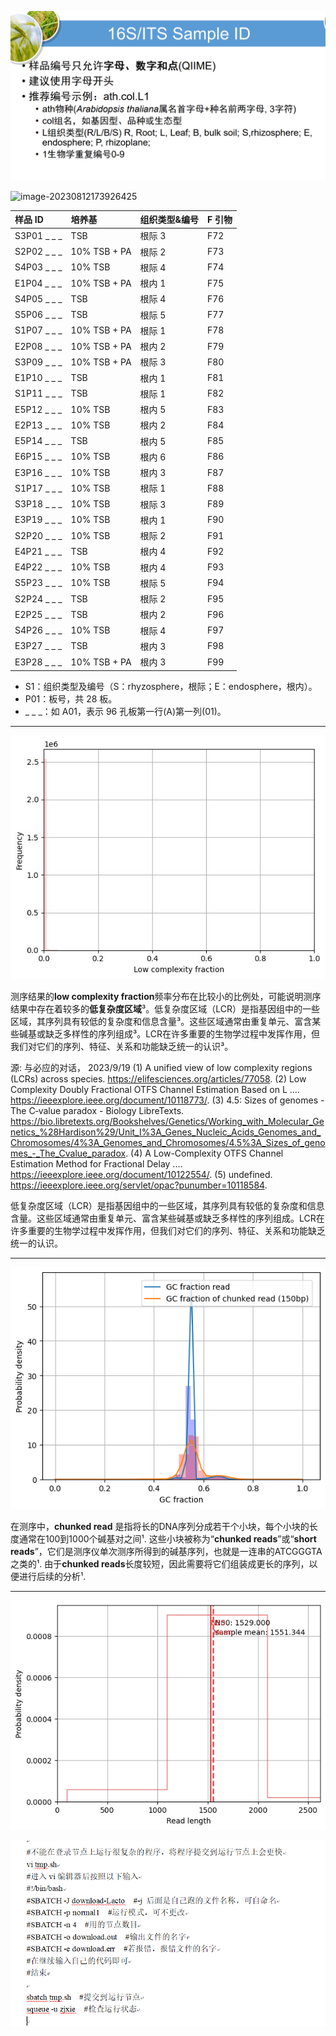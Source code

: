 ![image-20230812173917484](draft.assets/image-20230812173917484.png)

![image-20230812173926425](draft.assets/image-20230812173926425.png)

| 样品 ID     | 培养基       | 组织类型&编号 | F 引物 |
| :---------- | :----------- | :------------ | :----- |
| S3P01 _ _ _ | TSB          | 根际 3        | F72    |
| S2P02 _ _ _ | 10% TSB + PA | 根际 2        | F73    |
| S4P03 _ _ _ | 10% TSB      | 根际 4        | F74    |
| E1P04 _ _ _ | 10% TSB + PA | 根内 1        | F75    |
| S4P05 _ _ _ | TSB          | 根际 4        | F76    |
| S5P06 _ _ _ | TSB          | 根际 5        | F77    |
| S1P07 _ _ _ | 10% TSB + PA | 根际 1        | F78    |
| E2P08 _ _ _ | 10% TSB + PA | 根内 2        | F79    |
| S3P09 _ _ _ | 10% TSB + PA | 根际 3        | F80    |
| E1P10 _ _ _ | TSB          | 根内 1        | F81    |
| S1P11 _ _ _ | TSB          | 根际 1        | F82    |
| E5P12 _ _ _ | 10% TSB      | 根内 5        | F83    |
| E2P13 _ _ _ | 10% TSB      | 根内 2        | F84    |
| E5P14 _ _ _ | TSB          | 根内 5        | F85    |
| E6P15 _ _ _ | 10% TSB      | 根内 6        | F86    |
| E3P16 _ _ _ | 10% TSB      | 根内 3        | F87    |
| S1P17 _ _ _ | 10% TSB      | 根际 1        | F88    |
| S3P18 _ _ _ | 10% TSB      | 根际 3        | F89    |
| E3P19 _ _ _ | 10% TSB      | 根内 1        | F90    |
| S2P20 _ _ _ | 10% TSB      | 根际 2        | F91    |
| E4P21 _ _ _ | TSB          | 根内 4        | F92    |
| E4P22 _ _ _ | 10% TSB      | 根内 4        | F93    |
| S5P23 _ _ _ | 10% TSB      | 根际 5        | F94    |
| S2P24 _ _ _ | TSB          | 根际 2        | F95    |
| E2P25 _ _ _ | TSB          | 根内 2        | F96    |
| S4P26 _ _ _ | 10% TSB      | 根际 4        | F97    |
| E3P27 _ _ _ | TSB          | 根内 3        | F98    |
| E3P28 _ _ _ | 10% TSB + PA | 根内 3        | F99    |

+ S1：组织类型及编号（S：rhyzosphere，根际；E：endosphere，根内）。
+ P01：板号，共 28 板。
+ _ _ _：如 A01，表示 96 孔板第一行(A)第一列(01)。

---

![image-20230919185113579](draft.assets/image-20230919185113579.png)

测序结果的**low complexity fraction**频率分布在比较小的比例处，可能说明测序结果中存在着较多的**低复杂度区域**³。低复杂度区域（LCR）是指基因组中的一些区域，其序列具有较低的复杂度和信息含量³。这些区域通常由重复单元、富含某些碱基或缺乏多样性的序列组成³。LCR在许多重要的生物学过程中发挥作用，但我们对它们的序列、特征、关系和功能缺乏统一的认识³。

源: 与必应的对话， 2023/9/19
(1) A unified view of low complexity regions (LCRs) across species. https://elifesciences.org/articles/77058.
(2) Low Complexity Doubly Fractional OTFS Channel Estimation Based on L .... https://ieeexplore.ieee.org/document/10118773/.
(3) 4.5: Sizes of genomes - The C‑value paradox - Biology LibreTexts. https://bio.libretexts.org/Bookshelves/Genetics/Working_with_Molecular_Genetics_%28Hardison%29/Unit_I%3A_Genes_Nucleic_Acids_Genomes_and_Chromosomes/4%3A_Genomes_and_Chromosomes/4.5%3A_Sizes_of_genomes_-_The_Cvalue_paradox.
(4) A Low-Complexity OTFS Channel Estimation Method for Fractional Delay .... https://ieeexplore.ieee.org/document/10122554/.
(5) undefined. https://ieeexplore.ieee.org/servlet/opac?punumber=10118584.

低复杂度区域（LCR）是指基因组中的一些区域，其序列具有较低的复杂度和信息含量。这些区域通常由重复单元、富含某些碱基或缺乏多样性的序列组成。LCR在许多重要的生物学过程中发挥作用，但我们对它们的序列、特征、关系和功能缺乏统一的认识。

---

![fig_longQC_sampleqc_gcfrac](draft.assets/fig_longQC_sampleqc_gcfrac.png)

在测序中，**chunked read** 是指将长的DNA序列分成若干个小块，每个小块的长度通常在100到1000个碱基对之间¹. 这些小块被称为“**chunked reads**”或“**short reads**”，它们是测序仪单次测序所得到的碱基序列，也就是一连串的ATCGGGTA之类的¹. 由于**chunked reads**长度较短，因此需要将它们组装成更长的序列，以便进行后续的分析¹.

---

![fig_longQC_sampleqc_length](draft.assets/fig_longQC_sampleqc_length.png)

![image-20230922091348131](draft.assets/image-20230922091348131.png)





